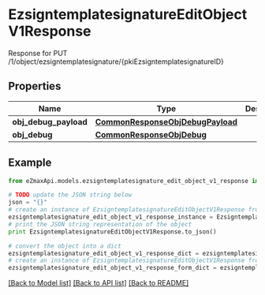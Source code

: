 # EzsigntemplatesignatureEditObjectV1Response

Response for PUT /1/object/ezsigntemplatesignature/{pkiEzsigntemplatesignatureID}

## Properties

Name | Type | Description | Notes
------------ | ------------- | ------------- | -------------
**obj_debug_payload** | [**CommonResponseObjDebugPayload**](CommonResponseObjDebugPayload.md) |  | 
**obj_debug** | [**CommonResponseObjDebug**](CommonResponseObjDebug.md) |  | [optional] 

## Example

```python
from eZmaxApi.models.ezsigntemplatesignature_edit_object_v1_response import EzsigntemplatesignatureEditObjectV1Response

# TODO update the JSON string below
json = "{}"
# create an instance of EzsigntemplatesignatureEditObjectV1Response from a JSON string
ezsigntemplatesignature_edit_object_v1_response_instance = EzsigntemplatesignatureEditObjectV1Response.from_json(json)
# print the JSON string representation of the object
print EzsigntemplatesignatureEditObjectV1Response.to_json()

# convert the object into a dict
ezsigntemplatesignature_edit_object_v1_response_dict = ezsigntemplatesignature_edit_object_v1_response_instance.to_dict()
# create an instance of EzsigntemplatesignatureEditObjectV1Response from a dict
ezsigntemplatesignature_edit_object_v1_response_form_dict = ezsigntemplatesignature_edit_object_v1_response.from_dict(ezsigntemplatesignature_edit_object_v1_response_dict)
```
[[Back to Model list]](../README.md#documentation-for-models) [[Back to API list]](../README.md#documentation-for-api-endpoints) [[Back to README]](../README.md)


